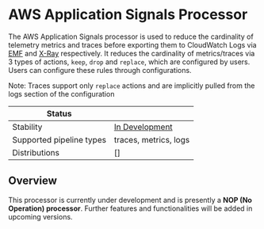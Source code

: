 # AWS Application Signals Processor

The AWS Application Signals processor is used to reduce the cardinality of telemetry metrics and traces before exporting them to CloudWatch Logs via [EMF](https://github.com/open-telemetry/opentelemetry-collector-contrib/tree/main/exporter/awsemfexporter) and [X-Ray](https://github.com/open-telemetry/opentelemetry-collector-contrib/tree/main/exporter/awsxrayexporter) respectively.
It reduces the cardinality of metrics/traces via 3 types of actions, `keep`, `drop` and `replace`, which are configured by users. Users can configure these rules through configurations.

Note: Traces support only `replace` actions and are implicitly pulled from the logs section of the configuration

| Status                   |                           |
| ------------------------ |---------------------------|
| Stability                | [In Development](https://github.com/open-telemetry/opentelemetry-collector#development)          |
| Supported pipeline types | traces, metrics, logs     |
| Distributions            | []                        |


## Overview

This processor is currently under development and is presently a **NOP (No Operation) processor**. Further features and functionalities will be added in upcoming versions.